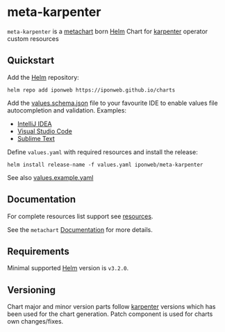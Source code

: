 # meta-karpenter

`meta-karpenter` is a [metachart](https://github.com/iponweb/metachart)
born [Helm](https://helm.sh/) Chart for
[karpenter](https://github.com/aws/karpenter)
operator custom resources

## Quickstart

Add the [Helm](https://helm.sh/) repository:

```shell
helm repo add iponweb https://iponweb.github.io/charts
```

Add the [values.schema.json](values.schema.json) file to your favourite IDE
to enable values file autocompletion and validation.
Examples:
- [IntelliJ IDEA](https://www.jetbrains.com/help/idea/json.html#ws_json_schema_add_custom)
- [Visual Studio Code](https://code.visualstudio.com/docs/languages/json#_json-schemas-and-settings)
- [Sublime Text](https://github.com/sublimelsp/LSP-json)

Define `values.yaml` with required resources and install the release:

```shell
helm install release-name -f values.yaml iponweb/meta-karpenter
```

See also [values.example.yaml](values.example.yaml)

## Documentation

For complete resources list support see [resources](docs/resources.md).

See the `metachart` [Documentation](https://github.com/iponweb/metachart/docs)
for more details.

## Requirements

Minimal supported [Helm](https://helm.sh/) version is `v3.2.0`.

## Versioning

Chart major and minor version parts follow
[karpenter](https://github.com/aws/karpenter)
versions which has been used for the chart generation. Patch component is used
for charts own changes/fixes.
